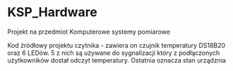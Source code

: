 # KSP_Hardware

Projekt na przedmiot Komputerowe systemy pomiarowe

Kod źródłowy projektu czytnika - zawiera on czujnik temperatury DS18B20 oraz 6 LEDów. 5 z nich są używane do sygnalizacji który z podłączonych użytkowników dostał odczyt temperatury. Ostatnia oznacza stan urządznia